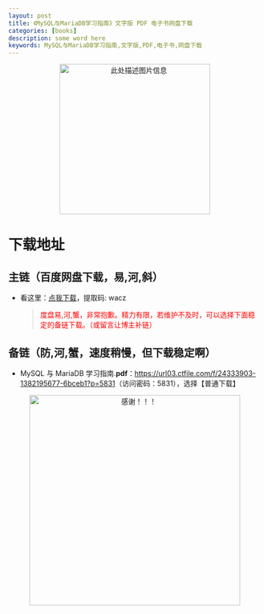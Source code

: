 ```yaml
---
layout: post
title: 《MySQL与MariaDB学习指南》文字版 PDF 电子书网盘下载
categories: [books]
description: some word here
keywords: MySQL与MariaDB学习指南,文字版,PDF,电子书,网盘下载
---
```


<div align="center"><img src="https://pic.imgdb.cn/item/67063c2fd29ded1a8c81da84.png" alt="此处描述图片信息" width="300px" height="auto"></div>

# 下载地址

## 主链（百度网盘下载，易,河,斜）

- 看这里：[点我下载](https://pan.baidu.com/s/1iMXUbSbtZQZjDcqDmnWUyw?pwd=wacz)，提取码: wacz

  > <p style="color:red" >度盘易,河,蟹，非常抱歉。精力有限，若维护不及时，可以选择下面稳定的备链下载。（或留言让博主补链）</p>

## 备链（防,河,蟹，速度稍慢，但下载稳定啊）

- MySQL 与 MariaDB 学习指南.**pdf**：<https://url03.ctfile.com/f/24333903-1382195677-6bceb1?p=5831>（访问密码：5831），选择【普通下载】

<div align="center"><img src="https://pic.imgdb.cn/item/6707df6bd29ded1a8ce37031.gif" alt="感谢！！！" width="420px" height="auto"/></div>
